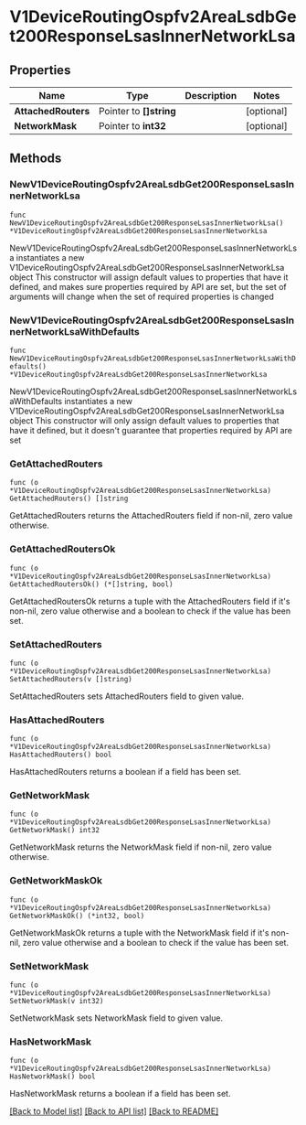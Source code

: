 # V1DeviceRoutingOspfv2AreaLsdbGet200ResponseLsasInnerNetworkLsa

## Properties

Name | Type | Description | Notes
------------ | ------------- | ------------- | -------------
**AttachedRouters** | Pointer to **[]string** |  | [optional] 
**NetworkMask** | Pointer to **int32** |  | [optional] 

## Methods

### NewV1DeviceRoutingOspfv2AreaLsdbGet200ResponseLsasInnerNetworkLsa

`func NewV1DeviceRoutingOspfv2AreaLsdbGet200ResponseLsasInnerNetworkLsa() *V1DeviceRoutingOspfv2AreaLsdbGet200ResponseLsasInnerNetworkLsa`

NewV1DeviceRoutingOspfv2AreaLsdbGet200ResponseLsasInnerNetworkLsa instantiates a new V1DeviceRoutingOspfv2AreaLsdbGet200ResponseLsasInnerNetworkLsa object
This constructor will assign default values to properties that have it defined,
and makes sure properties required by API are set, but the set of arguments
will change when the set of required properties is changed

### NewV1DeviceRoutingOspfv2AreaLsdbGet200ResponseLsasInnerNetworkLsaWithDefaults

`func NewV1DeviceRoutingOspfv2AreaLsdbGet200ResponseLsasInnerNetworkLsaWithDefaults() *V1DeviceRoutingOspfv2AreaLsdbGet200ResponseLsasInnerNetworkLsa`

NewV1DeviceRoutingOspfv2AreaLsdbGet200ResponseLsasInnerNetworkLsaWithDefaults instantiates a new V1DeviceRoutingOspfv2AreaLsdbGet200ResponseLsasInnerNetworkLsa object
This constructor will only assign default values to properties that have it defined,
but it doesn't guarantee that properties required by API are set

### GetAttachedRouters

`func (o *V1DeviceRoutingOspfv2AreaLsdbGet200ResponseLsasInnerNetworkLsa) GetAttachedRouters() []string`

GetAttachedRouters returns the AttachedRouters field if non-nil, zero value otherwise.

### GetAttachedRoutersOk

`func (o *V1DeviceRoutingOspfv2AreaLsdbGet200ResponseLsasInnerNetworkLsa) GetAttachedRoutersOk() (*[]string, bool)`

GetAttachedRoutersOk returns a tuple with the AttachedRouters field if it's non-nil, zero value otherwise
and a boolean to check if the value has been set.

### SetAttachedRouters

`func (o *V1DeviceRoutingOspfv2AreaLsdbGet200ResponseLsasInnerNetworkLsa) SetAttachedRouters(v []string)`

SetAttachedRouters sets AttachedRouters field to given value.

### HasAttachedRouters

`func (o *V1DeviceRoutingOspfv2AreaLsdbGet200ResponseLsasInnerNetworkLsa) HasAttachedRouters() bool`

HasAttachedRouters returns a boolean if a field has been set.

### GetNetworkMask

`func (o *V1DeviceRoutingOspfv2AreaLsdbGet200ResponseLsasInnerNetworkLsa) GetNetworkMask() int32`

GetNetworkMask returns the NetworkMask field if non-nil, zero value otherwise.

### GetNetworkMaskOk

`func (o *V1DeviceRoutingOspfv2AreaLsdbGet200ResponseLsasInnerNetworkLsa) GetNetworkMaskOk() (*int32, bool)`

GetNetworkMaskOk returns a tuple with the NetworkMask field if it's non-nil, zero value otherwise
and a boolean to check if the value has been set.

### SetNetworkMask

`func (o *V1DeviceRoutingOspfv2AreaLsdbGet200ResponseLsasInnerNetworkLsa) SetNetworkMask(v int32)`

SetNetworkMask sets NetworkMask field to given value.

### HasNetworkMask

`func (o *V1DeviceRoutingOspfv2AreaLsdbGet200ResponseLsasInnerNetworkLsa) HasNetworkMask() bool`

HasNetworkMask returns a boolean if a field has been set.


[[Back to Model list]](../README.md#documentation-for-models) [[Back to API list]](../README.md#documentation-for-api-endpoints) [[Back to README]](../README.md)


